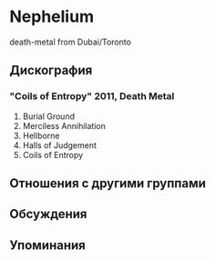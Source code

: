# Nephelium

death-metal from Dubai/Toronto

## Дискография

### "Coils of Entropy" 2011, Death Metal

1. Burial Ground	 
2. Merciless Annihilation	 
3. Hellborne	 
4. Halls of Judgement	 
5. Coils of Entropy


## Отношения с другими группами


## Обсуждения


## Упоминания

